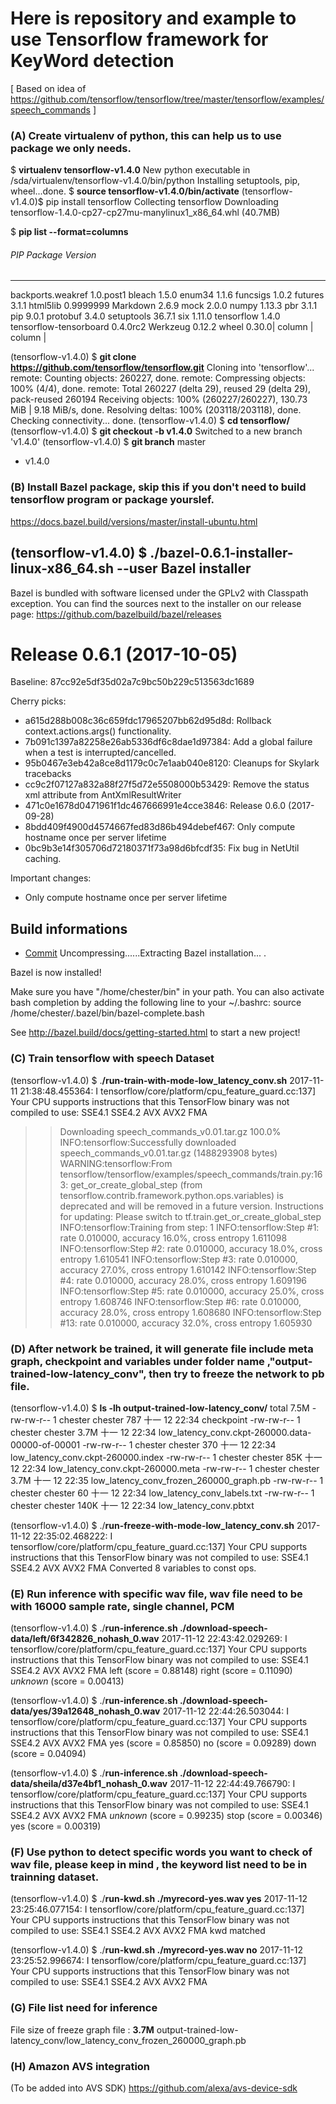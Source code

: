 # Here is repository and example to use Tensorflow framework for KeyWord detection
[ Based on idea of https://github.com/tensorflow/tensorflow/tree/master/tensorflow/examples/speech_commands ]

### (A) Create virtualenv of python, this can help us to use package we only needs.

$ **virtualenv tensorflow-v1.4.0**
New python executable in /sda/virtualenv/tensorflow-v1.4.0/bin/python
Installing setuptools, pip, wheel...done.
$ **source tensorflow-v1.4.0/bin/activate**
(tensorflow-v1.4.0)$ pip install tensorflow
Collecting tensorflow
  Downloading tensorflow-1.4.0-cp27-cp27mu-manylinux1_x86_64.whl (40.7MB)
  
$ **pip list --format=columns**
###### PIP Package                Version
---------------------- ---------
backports.weakref      1.0.post1
bleach                 1.5.0
enum34                 1.1.6
funcsigs               1.0.2
futures                3.1.1
html5lib               0.9999999
Markdown               2.6.9
mock                   2.0.0
numpy                  1.13.3
pbr                    3.1.1
pip                    9.0.1
protobuf               3.4.0
setuptools             36.7.1
six                    1.11.0
tensorflow             1.4.0
tensorflow-tensorboard 0.4.0rc2
Werkzeug               0.12.2
wheel                  0.30.0| column | column |



(tensorflow-v1.4.0) $ **git clone https://github.com/tensorflow/tensorflow.git**
Cloning into 'tensorflow'...
remote: Counting objects: 260227, done.
remote: Compressing objects: 100% (4/4), done.
remote: Total 260227 (delta 29), reused 29 (delta 29), pack-reused 260194
Receiving objects: 100% (260227/260227), 130.73 MiB | 9.18 MiB/s, done.
Resolving deltas: 100% (203118/203118), done.
Checking connectivity... done.
(tensorflow-v1.4.0) $ **cd tensorflow/**
(tensorflow-v1.4.0) $ **git checkout -b v1.4.0**
Switched to a new branch 'v1.4.0'
(tensorflow-v1.4.0) $ **git branch**
  master
* v1.4.0


### (B) Install Bazel package, skip this if you don't need to build tensorflow program or package yourslef.
https://docs.bazel.build/versions/master/install-ubuntu.html


(tensorflow-v1.4.0) $ ./**bazel-0.6.1-installer-linux-x86_64.sh --user**
Bazel installer
---------------

Bazel is bundled with software licensed under the GPLv2 with Classpath exception.
You can find the sources next to the installer on our release page:
   https://github.com/bazelbuild/bazel/releases

# Release 0.6.1 (2017-10-05)

Baseline: 87cc92e5df35d02a7c9bc50b229c513563dc1689

Cherry picks:
   + a615d288b008c36c659fdc17965207bb62d95d8d:
     Rollback context.actions.args() functionality.
   + 7b091c1397a82258e26ab5336df6c8dae1d97384:
     Add a global failure when a test is interrupted/cancelled.
   + 95b0467e3eb42a8ce8d1179c0c7e1aab040e8120:
     Cleanups for Skylark tracebacks
   + cc9c2f07127a832a88f27f5d72e5508000b53429:
     Remove the status xml attribute from AntXmlResultWriter
   + 471c0e1678d0471961f1dc467666991e4cce3846:
     Release 0.6.0 (2017-09-28)
   + 8bdd409f4900d4574667fed83d86b494debef467:
     Only compute hostname once per server lifetime
   + 0bc9b3e14f305706d72180371f73a98d6bfcdf35:
     Fix bug in NetUtil caching.

Important changes:
 - Only compute hostname once per server lifetime

## Build informations
   - [Commit](https://github.com/bazelbuild/bazel/commit/b9f88e5)
Uncompressing......Extracting Bazel installation...
.

Bazel is now installed!

Make sure you have "/home/chester/bin" in your path. You can also activate bash
completion by adding the following line to your ~/.bashrc:
  source /home/chester/.bazel/bin/bazel-complete.bash

See http://bazel.build/docs/getting-started.html to start a new project!


### (C) Train tensorflow with speech Dataset

(tensorflow-v1.4.0) $ .**/run-train-with-mode-low_latency_conv.sh**
2017-11-11 21:38:48.455364: I tensorflow/core/platform/cpu_feature_guard.cc:137] Your CPU supports instructions that this TensorFlow binary was not compiled to use: SSE4.1 SSE4.2 AVX AVX2 FMA
>> Downloading speech_commands_v0.01.tar.gz 100.0%
INFO:tensorflow:Successfully downloaded speech_commands_v0.01.tar.gz (1488293908 bytes)
WARNING:tensorflow:From tensorflow/tensorflow/examples/speech_commands/train.py:163: get_or_create_global_step (from tensorflow.contrib.framework.python.ops.variables) is deprecated and will be removed in a future version.
Instructions for updating:
Please switch to tf.train.get_or_create_global_step
INFO:tensorflow:Training from step: 1
INFO:tensorflow:Step #1: rate 0.010000, accuracy 16.0%, cross entropy 1.611098
INFO:tensorflow:Step #2: rate 0.010000, accuracy 18.0%, cross entropy 1.610541
INFO:tensorflow:Step #3: rate 0.010000, accuracy 27.0%, cross entropy 1.610142
INFO:tensorflow:Step #4: rate 0.010000, accuracy 28.0%, cross entropy 1.609196
INFO:tensorflow:Step #5: rate 0.010000, accuracy 25.0%, cross entropy 1.608746
INFO:tensorflow:Step #6: rate 0.010000, accuracy 28.0%, cross entropy 1.608680
INFO:tensorflow:Step #13: rate 0.010000, accuracy 32.0%, cross entropy 1.605930



### (D) After network be trained, it will generate file include meta graph, checkpoint and variables under folder name ,"output-trained-low-latency_conv", then try to freeze the network to pb file.

(tensorflow-v1.4.0) $ **ls -lh output-trained-low-latency_conv/**
total 7.5M
-rw-rw-r-- 1 chester chester  787 十一 12 22:34 checkpoint
-rw-rw-r-- 1 chester chester 3.7M 十一 12 22:34 low_latency_conv.ckpt-260000.data-00000-of-00001
-rw-rw-r-- 1 chester chester  370 十一 12 22:34 low_latency_conv.ckpt-260000.index
-rw-rw-r-- 1 chester chester  85K 十一 12 22:34 low_latency_conv.ckpt-260000.meta
-rw-rw-r-- 1 chester chester 3.7M 十一 12 22:35 low_latency_conv_frozen_260000_graph.pb
-rw-rw-r-- 1 chester chester   60 十一 12 22:34 low_latency_conv_labels.txt
-rw-rw-r-- 1 chester chester 140K 十一 12 22:34 low_latency_conv.pbtxt

 (tensorflow-v1.4.0) $ ./**run-freeze-with-mode-low_latency_conv.sh**
2017-11-12 22:35:02.468222: I tensorflow/core/platform/cpu_feature_guard.cc:137] Your CPU supports instructions that this TensorFlow binary was not compiled to use: SSE4.1 SSE4.2 AVX AVX2 FMA
Converted 8 variables to const ops.



### (E) Run inference with specific wav file, wav file need to be with 16000 sample rate, single channel, PCM

(tensorflow-v1.4.0) $ ./**run-inference.sh ./download-speech-data/left/6f342826_nohash_0.wav**
2017-11-12 22:43:42.029269: I tensorflow/core/platform/cpu_feature_guard.cc:137] Your CPU supports instructions that this TensorFlow binary was not compiled to use: SSE4.1 SSE4.2 AVX AVX2 FMA
left (score = 0.88148)
right (score = 0.11090)
_unknown_ (score = 0.00413)


(tensorflow-v1.4.0) $ ./**run-inference.sh ./download-speech-data/yes/39a12648_nohash_0.wav**
2017-11-12 22:44:26.503044: I tensorflow/core/platform/cpu_feature_guard.cc:137] Your CPU supports instructions that this TensorFlow binary was not compiled to use: SSE4.1 SSE4.2 AVX AVX2 FMA
yes (score = 0.85850)
no (score = 0.09289)
down (score = 0.04094)


(tensorflow-v1.4.0) $ ./**run-inference.sh ./download-speech-data/sheila/d37e4bf1_nohash_0.wav**
2017-11-12 22:44:49.766790: I tensorflow/core/platform/cpu_feature_guard.cc:137] Your CPU supports instructions that this TensorFlow binary was not compiled to use: SSE4.1 SSE4.2 AVX AVX2 FMA
_unknown_ (score = 0.99235)
stop (score = 0.00346)
yes (score = 0.00319)


### (F) Use python to detect specific words you want to check of wav file, please keep in mind , the keyword list need to be in trainning dataset.


(tensorflow-v1.4.0) $ ./**run-kwd.sh ./myrecord-yes.wav yes**
2017-11-12 23:25:46.077154: I tensorflow/core/platform/cpu_feature_guard.cc:137] Your CPU supports instructions that this TensorFlow binary was not compiled to use: SSE4.1 SSE4.2 AVX AVX2 FMA
 kwd matched

(tensorflow-v1.4.0) $ ./**run-kwd.sh ./myrecord-yes.wav no**
2017-11-12 23:25:52.996674: I tensorflow/core/platform/cpu_feature_guard.cc:137] Your CPU supports instructions that this TensorFlow binary was not compiled to use: SSE4.1 SSE4.2 AVX AVX2 FMA

### (G) File list need for inference
File size of freeze graph file :
**3.7M**  output-trained-low-latency_conv/low_latency_conv_frozen_260000_graph.pb


### **(H) Amazon AVS integration**
(To be added into AVS SDK)
https://github.com/alexa/avs-device-sdk

